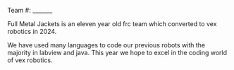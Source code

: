 Team #: _______

Full Metal Jackets is an eleven year old frc team which converted to vex robotics in 2024.

We have used many languages to code our previous robots with the majority in labview and java.
This year we hope to excel in the coding world of vex robotics.
